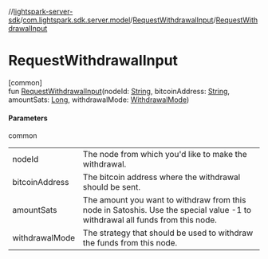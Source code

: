 //[lightspark-server-sdk](../../../index.md)/[com.lightspark.sdk.server.model](../index.md)/[RequestWithdrawalInput](index.md)/[RequestWithdrawalInput](-request-withdrawal-input.md)

# RequestWithdrawalInput

[common]\
fun [RequestWithdrawalInput](-request-withdrawal-input.md)(nodeId: [String](https://kotlinlang.org/api/latest/jvm/stdlib/kotlin/-string/index.html), bitcoinAddress: [String](https://kotlinlang.org/api/latest/jvm/stdlib/kotlin/-string/index.html), amountSats: [Long](https://kotlinlang.org/api/latest/jvm/stdlib/kotlin/-long/index.html), withdrawalMode: [WithdrawalMode](../-withdrawal-mode/index.md))

#### Parameters

common

| | |
|---|---|
| nodeId | The node from which you'd like to make the withdrawal. |
| bitcoinAddress | The bitcoin address where the withdrawal should be sent. |
| amountSats | The amount you want to withdraw from this node in Satoshis. Use the special value -1 to withdrawal all funds from this node. |
| withdrawalMode | The strategy that should be used to withdraw the funds from this node. |
